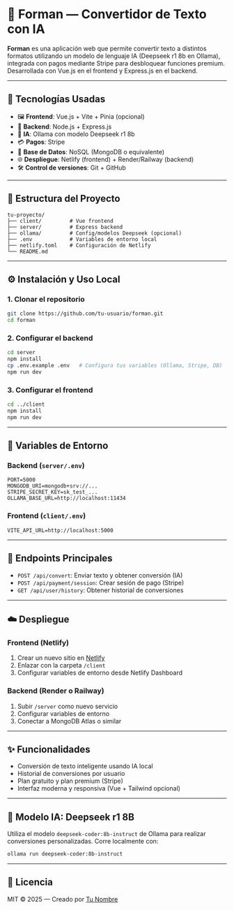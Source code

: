 # 🧠 Forman — Convertidor de Texto con IA

**Forman** es una aplicación web que permite convertir texto a distintos formatos utilizando un modelo de lenguaje IA (Deepseek r1 8b en Ollama), integrada con pagos mediante Stripe para desbloquear funciones premium. Desarrollada con Vue.js en el frontend y Express.js en el backend.

---

## 🚀 Tecnologías Usadas

* 🖼️ **Frontend**: Vue.js + Vite + Pinia (opcional)
* 🔧 **Backend**: Node.js + Express.js
* 🧠 **IA**: Ollama con modelo Deepseek r1 8b
* 💳 **Pagos**: Stripe
* 🧾 **Base de Datos**: NoSQL (MongoDB o equivalente)
* 🌐 **Despliegue**: Netlify (frontend) + Render/Railway (backend)
* 🛠️ **Control de versiones**: Git + GitHub

---

## 📂 Estructura del Proyecto

```
tu-proyecto/
├── client/         # Vue frontend
├── server/         # Express backend
├── ollama/         # Config/modelos Deepseek (opcional)
├── .env            # Variables de entorno local
├── netlify.toml    # Configuración de Netlify
└── README.md
```

---

## ⚙️ Instalación y Uso Local

### 1. Clonar el repositorio

```bash
git clone https://github.com/tu-usuario/forman.git
cd forman
```

### 2. Configurar el backend

```bash
cd server
npm install
cp .env.example .env   # Configura tus variables (Ollama, Stripe, DB)
npm run dev
```

### 3. Configurar el frontend

```bash
cd ../client
npm install
npm run dev
```

---

## 🧪 Variables de Entorno

### Backend (`server/.env`)

```
PORT=5000
MONGODB_URI=mongodb+srv://...
STRIPE_SECRET_KEY=sk_test_...
OLLAMA_BASE_URL=http://localhost:11434
```

### Frontend (`client/.env`)

```
VITE_API_URL=http://localhost:5000
```

---

## 📡 Endpoints Principales

* `POST /api/convert`: Enviar texto y obtener conversión (IA)
* `POST /api/payment/session`: Crear sesión de pago (Stripe)
* `GET /api/user/history`: Obtener historial de conversiones

---

## ☁️ Despliegue

### Frontend (Netlify)

1. Crear un nuevo sitio en [Netlify](https://netlify.com/)
2. Enlazar con la carpeta `/client`
3. Configurar variables de entorno desde Netlify Dashboard

### Backend (Render o Railway)

1. Subir `/server` como nuevo servicio
2. Configurar variables de entorno
3. Conectar a MongoDB Atlas o similar

---

## ✨ Funcionalidades

* Conversión de texto inteligente usando IA local
* Historial de conversiones por usuario
* Plan gratuito y plan premium (Stripe)
* Interfaz moderna y responsiva (Vue + Tailwind opcional)

---

## 🧠 Modelo IA: Deepseek r1 8B

Utiliza el modelo `deepseek-coder:8b-instruct` de Ollama para realizar conversiones personalizadas. Corre localmente con:

```bash
ollama run deepseek-coder:8b-instruct
```

---

## 🧾 Licencia

MIT © 2025 — Creado por [Tu Nombre](https://github.com/tu-usuario)
